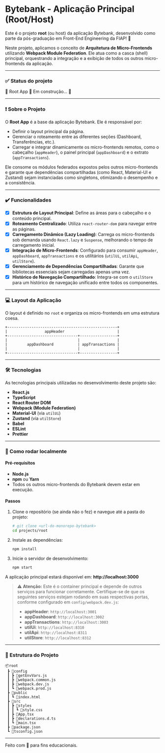 # Bytebank - Aplicação Principal (Root/Host)

Este é o projeto **root** (ou host) da aplicação Bytebank, desenvolvido como parte da pós-graduação em Front-End Engineering da FIAP! 🚀

Neste projeto, aplicamos o conceito de **Arquitetura de Micro-Frontends** utilizando **Webpack Module Federation**. Ele atua como a casca (shell) principal, orquestrando a integração e a exibição de todos os outros micro-frontends da aplicação.

---

### ✅ Status do projeto

🚧 Root App 🚀 Em construção... 🚧

---

### ❗ Sobre o Projeto

O **Root App** é a base da aplicação Bytebank. Ele é responsável por:

- Definir o layout principal da página.
- Gerenciar o roteamento entre as diferentes seções (Dashboard, Transferências, etc.).
- Carregar e integrar dinamicamente os micro-frontends remotos, como o cabeçalho (`appHeader`), o painel principal (`appDashboard`) e o extrato (`appTransactions`).

Ele consome os módulos federados expostos pelos outros micro-frontends e garante que dependências compartilhadas (como React, Material-UI e Zustand) sejam instanciadas como singletons, otimizando o desempenho e a consistência.

---

### ✔️ Funcionalidades

- [x] **Estrutura de Layout Principal**: Define as áreas para o cabeçalho e o conteúdo principal.
- [x] **Roteamento Centralizado**: Utiliza `react-router-dom` para navegar entre as páginas.
- [x] **Carregamento Dinâmico (Lazy Loading)**: Carrega os micro-frontends sob demanda usando `React.lazy` e `Suspense`, melhorando o tempo de carregamento inicial.
- [x] **Integração de Micro-Frontends**: Configurado para consumir `appHeader`, `appDashboard`, `appTransactions` e os utilitários (`utilUi`, `utilApi`, `utilStore`).
- [x] **Gerenciamento de Dependências Compartilhadas**: Garante que bibliotecas essenciais sejam carregadas apenas uma vez.
- [x] **Histórico de Navegação Compartilhado**: Integra-se com o `utilStore` para um histórico de navegação unificado entre todos os componentes.

---

### 💻 Layout da Aplicação

O layout é definido no `root` e organiza os micro-frontends em uma estrutura coesa.

```
+--------------------------------------------------+
|                 appHeader                        |
+--------------------------------+-----------------+
|                                |                 |
|         appDashboard           | appTransactions |
|                                |                 |
+--------------------------------+-----------------+
```

---

### 🛠️ Tecnologias

As tecnologias principais utilizadas no desenvolvimento deste projeto são:

- **React.js**
- **TypeScript**
- **React Router DOM**
- **Webpack (Module Federation)**
- **Material-UI** (via `utilUi`)
- **Zustand** (via `utilStore`)
- **Babel**
- **ESLint**
- **Prettier**

---

### 🚀 Como rodar localmente

#### Pré-requisitos

- **Node.js**
- **npm** ou **Yarn**
- Todos os outros micro-frontends do Bytebank devem estar em execução.

#### Passos

1. Clone o repositório (se ainda não o fez) e navegue até a pasta do projeto:

   ```bash
   # git clone <url-do-monorepo-bytebank>
   cd projects/root
   ```

2. Instale as dependências:

   ```bash
   npm install
   ```

3. Inicie o servidor de desenvolvimento:

   ```bash
   npm start
   ```

A aplicação principal estará disponível em: **http://localhost:3000**

> ⚠️ **Atenção:** Este é o container principal e depende de outros serviços para funcionar corretamente. Certifique-se de que os seguintes serviços estejam rodando em suas respectivas portas, conforme configurado em `config/webpack.dev.js`:
>
> - **appHeader**: `http://localhost:3001`
> - **appDashboard**: `http://localhost:3002`
> - **appTransactions**: `http://localhost:3003`
> - **utilUi**: `http://localhost:8310`
> - **utilApi**: `http://localhost:8311`
> - **utilStore**: `http://localhost:8312`

---

### 📂 Estrutura do Projeto

```
📦root
 ┣ 📂config
 ┃ ┣ 📜getEnvVars.js
 ┃ ┣ 📜webpack.common.js
 ┃ ┣ 📜webpack.dev.js
 ┃ ┗ 📜webpack.prod.js
 ┣ 📂public
 ┃ ┗ 📜index.html
 ┣ 📂src
 ┃ ┣ 📂styles
 ┃ ┃ ┗ 📜style.css
 ┃ ┣ 📜App.tsx
 ┃ ┣ 📜declarations.d.ts
 ┃ ┗ 📜main.tsx
 ┣ 📜package.json
 ┗ 📜tsconfig.json
```

---

Feito com 💙 para fins educacionais.
